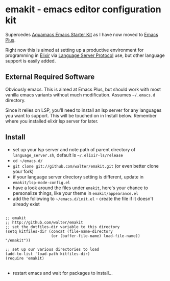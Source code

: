 # emakit - emacs editor configuration kit

Supercedes [Aquamacs Emacs Starter Kit](https://github.com/walter/aquamacs-emacs-starter-kit) as I have now moved to [Emacs Plus](https://github.com/d12frosted/homebrew-emacs-plus).

Right now this is aimed at setting up a productive environment for programming in  [Elixir](https://elixir-lang.org) via [Language Server Protocol](https://microsoft.github.io/language-server-protocol/) use, but other language support is easily added.

## External Required Software

Obviously emacs. This is aimed at Emacs Plus, but should work with most vanilla emacs variants without much modification. Assumes `~/.emacs.d` directory.

Since it relies on LSP, you'll need to install an lsp server for any languages you want to support. This will be touched on in Install below. Remember where you installed elixir lsp server for later.

## Install

* set up your lsp server and note path of parent directory of `language_server.sh`, default is `~/.elixir-ls/release`
* `cd ~/emacs.d/`
* `git clone git://github.com/walter/emakit.git` (or even better clone your fork)
* if your language server directory setting is different, update in `emakit/lsp-mode-config.el`
* have a look around the files under `emakit`, here's your chance to personalize things, like your theme in `emakit/appearance.el`
* add the following to `~/emacs.d/init.el` - create the file if it doesn't already exist

<pre>
<code>
;; emakit
;; http://github.com/walter/emakit
;; set the dotfiles-dir variable to this directory
(setq kitfiles-dir (concat (file-name-directory
                    (or (buffer-file-name) load-file-name)) "/emakit"))

;; set up our various directories to load
(add-to-list 'load-path kitfiles-dir)
(require 'emakit)
</code>
</pre>


* restart emacs and wait for packages to install...
